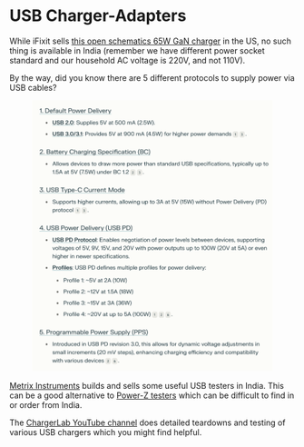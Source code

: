 # USB Charger-Adapters

While iFixit sells [this open schematics 65W GaN charger](https://www.ifixit.com/products/ifixit-65w-usb-c-ac-adapter) in the US, no such thing is available in India (remember we have different power socket standard and our household AC voltage is 220V, and not 110V).

By the way, did you know there are 5 different protocols to supply power via USB cables?

<figure><img src="../.gitbook/assets/image (1).png" alt=""><figcaption></figcaption></figure>

[Metrix Instruments](https://www.metrixinstrument.in/products/usb-testers) builds and sells some useful USB testers in India. This can be a good alternative to [Power-Z testers](https://www.power-z.com/product_cat/tester) which can be difficult to find in or order from India.

The [ChargerLab YouTube channel](https://www.youtube.com/@ChargerLAB) does detailed teardowns and testing of various USB chargers which you might find helpful.
